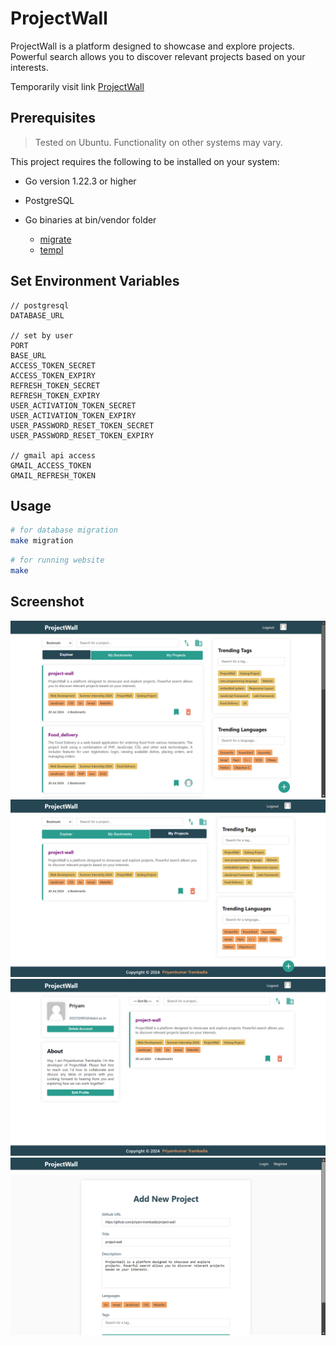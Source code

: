 # ProjectWall

ProjectWall is a platform designed to showcase and explore projects. Powerful search allows you to discover relevant projects based on your interests.

Temporarily visit link [ProjectWall](https://priyam-trambadia.github.io/project-wall-redirect/)

## Prerequisites

> Tested on Ubuntu. Functionality on other systems may vary.

This project requires the following to be installed on your system:
* Go version 1.22.3 or higher
* PostgreSQL

* Go binaries at bin/vendor folder
  * [migrate](https://github.com/golang-migrate/migrate)
  * [templ](https://github.com/a-h/templ)

## Set Environment Variables
```
// postgresql
DATABASE_URL 

// set by user
PORT  
BASE_URL
ACCESS_TOKEN_SECRET 
ACCESS_TOKEN_EXPIRY
REFRESH_TOKEN_SECRET
REFRESH_TOKEN_EXPIRY
USER_ACTIVATION_TOKEN_SECRET
USER_ACTIVATION_TOKEN_EXPIRY
USER_PASSWORD_RESET_TOKEN_SECRET
USER_PASSWORD_RESET_TOKEN_EXPIRY

// gmail api access
GMAIL_ACCESS_TOKEN   
GMAIL_REFRESH_TOKEN
```

## Usage

```bash
# for database migration
make migration
```
``` bash
# for running website
make
```

## Screenshot
![Home Page](docs/screenshots/1_homePage.png)
![Home Page | My Projects](docs/screenshots/2_homePage.png)
![User Profile Page](docs/screenshots/3_userProfilePage.png)
![Add Project Page](docs/screenshots/4_addProjectPage.png)